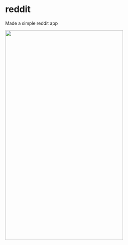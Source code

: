 # reddit
Made a simple reddit app

<img src="http://i.imgur.com/EUo7Rhd.jpg" width="375" height="667">
